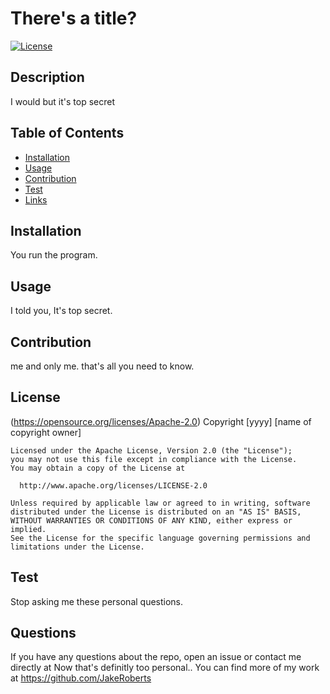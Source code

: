 # There's a title?
  [![License](https://img.shields.io/badge/License-Apache%202.0-blue.svg)](https://opensource.org/licenses/Apache-2.0)
  ## Description
  I would but it's top secret
  ## Table of Contents
  * [Installation](#Installation)
  * [Usage](#Usage)
  * [Contribution](#Contribution)
  * [Test](#Test)
  * [Links](#Links)
  ## Installation
  You run the program.
  ## Usage
  I told you, It's top secret.
  ## Contribution
  me and only me. that's all you need to know.
  ## License
  (https://opensource.org/licenses/Apache-2.0)
  Copyright [yyyy] [name of copyright owner]

    Licensed under the Apache License, Version 2.0 (the "License");
    you may not use this file except in compliance with the License.
    You may obtain a copy of the License at
 
      http://www.apache.org/licenses/LICENSE-2.0
 
    Unless required by applicable law or agreed to in writing, software
    distributed under the License is distributed on an "AS IS" BASIS,
    WITHOUT WARRANTIES OR CONDITIONS OF ANY KIND, either express or implied.
    See the License for the specific language governing permissions and
    limitations under the License.
  ## Test
  Stop asking me these personal questions.
  ## Questions
  If you have any questions about the repo, open an issue or contact me directly at Now that's definitly too personal.. You can find more of my work at https://github.com/JakeRoberts

